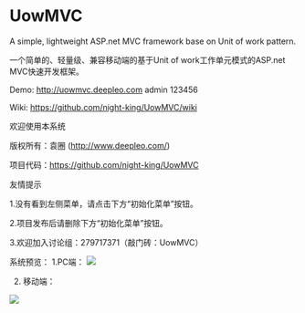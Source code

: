 # UowMVC

A simple, lightweight ASP.net MVC framework base on Unit of work pattern. 

一个简单的、轻量级、兼容移动端的基于Unit of work工作单元模式的ASP.net MVC快速开发框架。

Demo: http://uowmvc.deepleo.com  admin 123456

Wiki: https://github.com/night-king/UowMVC/wiki


欢迎使用本系统

版权所有：袁圈 (http://www.deepleo.com/)

项目代码：https://github.com/night-king/UowMVC

友情提示

1.没有看到左侧菜单，请点击下方“初始化菜单”按钮。

2.项目发布后请删除下方“初始化菜单”按钮。

3.欢迎加入讨论组：279717371（敲门砖：UowMVC）

系统预览：
 1.PC端：
<img src="http://uowmvc.deepleo.com/1.png"/>

2. 移动端：
<img src="http://uowmvc.deepleo.com/2.png"/>
